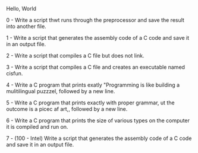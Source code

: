 Hello, World

0 - Write a script thwt runs through the preprocessor and save the result into another file.

1 - Write a script that generates the assembly code of a C code and save it in an output file.

2 - Write a script that compiles a C file but does not link.

3 - Write a script that compiles a C file and creates an executable named cisfun.

4 - Write a C program that prints exatly "Programming is like building a mulitilingual puzzzel, followed by a new line.
 
5 - Write a C program that prints exactly with proper grammar, ut the outcome is a picec af art,, followed by a new line.

6 - Write a C program that prints the size of various types on the computer it is compiled and run on.

7 - (100 - Intel) Write a script that generates the assembly code of a C code and save it in an output file.
